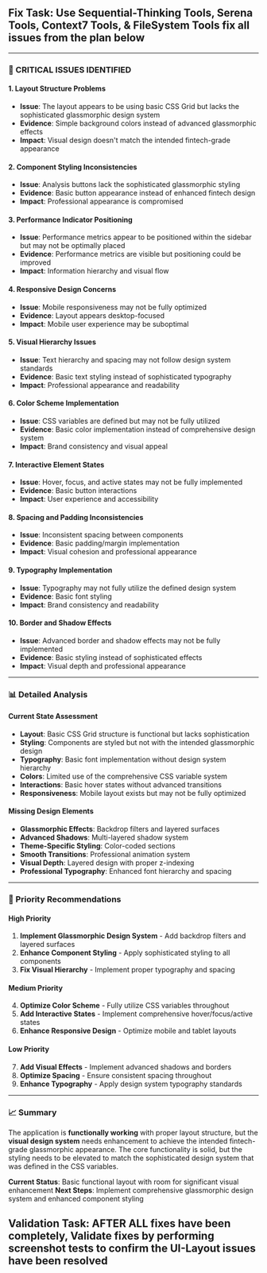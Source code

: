 ## Fix Task: Use Sequential-Thinking Tools, Serena Tools, Context7 Tools, & FileSystem Tools fix all issues from the plan below

---

### **🚨 CRITICAL ISSUES IDENTIFIED**

#### **1. Layout Structure Problems**

- **Issue**: The layout appears to be using basic CSS Grid but lacks the sophisticated glassmorphic design system
- **Evidence**: Simple background colors instead of advanced glassmorphic effects
- **Impact**: Visual design doesn't match the intended fintech-grade appearance

#### **2. Component Styling Inconsistencies**

- **Issue**: Analysis buttons lack the sophisticated glassmorphic styling
- **Evidence**: Basic button appearance instead of enhanced fintech design
- **Impact**: Professional appearance is compromised

#### **3. Performance Indicator Positioning**

- **Issue**: Performance metrics appear to be positioned within the sidebar but may not be optimally placed
- **Evidence**: Performance metrics are visible but positioning could be improved
- **Impact**: Information hierarchy and visual flow

#### **4. Responsive Design Concerns**

- **Issue**: Mobile responsiveness may not be fully optimized
- **Evidence**: Layout appears desktop-focused
- **Impact**: Mobile user experience may be suboptimal

#### **5. Visual Hierarchy Issues**

- **Issue**: Text hierarchy and spacing may not follow design system standards
- **Evidence**: Basic text styling instead of sophisticated typography
- **Impact**: Professional appearance and readability

#### **6. Color Scheme Implementation**

- **Issue**: CSS variables are defined but may not be fully utilized
- **Evidence**: Basic color implementation instead of comprehensive design system
- **Impact**: Brand consistency and visual appeal

#### **7. Interactive Element States**

- **Issue**: Hover, focus, and active states may not be fully implemented
- **Evidence**: Basic button interactions
- **Impact**: User experience and accessibility

#### **8. Spacing and Padding Inconsistencies**

- **Issue**: Inconsistent spacing between components
- **Evidence**: Basic padding/margin implementation
- **Impact**: Visual cohesion and professional appearance

#### **9. Typography Implementation**

- **Issue**: Typography may not fully utilize the defined design system
- **Evidence**: Basic font styling
- **Impact**: Brand consistency and readability

#### **10. Border and Shadow Effects**

- **Issue**: Advanced border and shadow effects may not be fully implemented
- **Evidence**: Basic styling instead of sophisticated effects
- **Impact**: Visual depth and professional appearance

---

### **📊 Detailed Analysis**

#### **Current State Assessment**

- **Layout**: Basic CSS Grid structure is functional but lacks sophistication
- **Styling**: Components are styled but not with the intended glassmorphic design
- **Typography**: Basic font implementation without design system hierarchy
- **Colors**: Limited use of the comprehensive CSS variable system
- **Interactions**: Basic hover states without advanced transitions
- **Responsiveness**: Mobile layout exists but may not be fully optimized

#### **Missing Design Elements**

- **Glassmorphic Effects**: Backdrop filters and layered surfaces
- **Advanced Shadows**: Multi-layered shadow system
- **Theme-Specific Styling**: Color-coded sections
- **Smooth Transitions**: Professional animation system
- **Visual Depth**: Layered design with proper z-indexing
- **Professional Typography**: Enhanced font hierarchy and spacing

---

### **🎯 Priority Recommendations**

#### **High Priority**

1. **Implement Glassmorphic Design System** - Add backdrop filters and layered surfaces
2. **Enhance Component Styling** - Apply sophisticated styling to all components
3. **Fix Visual Hierarchy** - Implement proper typography and spacing

#### **Medium Priority**

4. **Optimize Color Scheme** - Fully utilize CSS variables throughout
5. **Add Interactive States** - Implement comprehensive hover/focus/active states
6. **Enhance Responsive Design** - Optimize mobile and tablet layouts

#### **Low Priority**

7. **Add Visual Effects** - Implement advanced shadows and borders
8. **Optimize Spacing** - Ensure consistent spacing throughout
9. **Enhance Typography** - Apply design system typography standards

---

### **📈 Summary**

The application is **functionally working** with proper layout structure, but the **visual design system** needs enhancement to achieve the intended fintech-grade glassmorphic appearance. The core functionality is solid, but the styling needs to be elevated to match the sophisticated design system that was defined in the CSS variables.

**Current Status**: Basic functional layout with room for significant visual enhancement
**Next Steps**: Implement comprehensive glassmorphic design system and enhanced component styling

###

## Validation Task: AFTER ALL fixes have been completely, Validate fixes by performing screenshot tests to confirm the UI-Layout issues have been resolved

